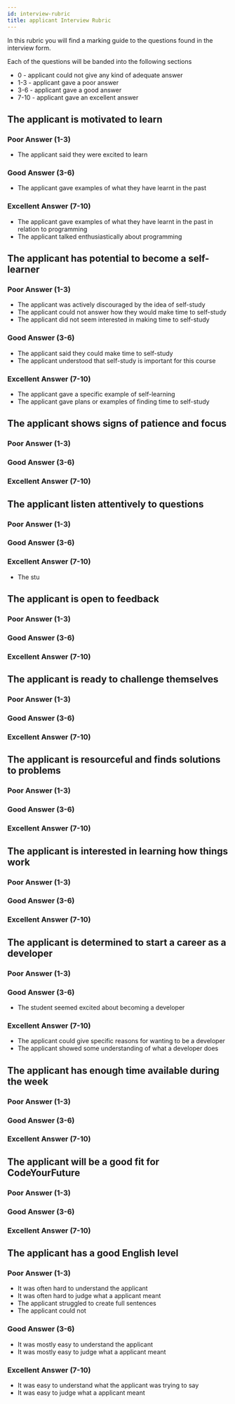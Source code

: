 ```yaml
---
id: interview-rubric
title: applicant Interview Rubric
---
```


In this rubric you will find a marking guide to the questions found in the interview form.

Each of the questions will be banded into the following sections

- 0 - applicant could not give any kind of adequate answer
- 1-3 - applicant gave a poor answer
- 3-6 - applicant gave a good answer
- 7-10 - applicant gave an excellent answer

## The applicant is motivated to learn

### Poor Answer (1-3)

- The applicant said they were excited to learn

### Good Answer (3-6)

- The applicant gave examples of what they have learnt in the past

### Excellent Answer (7-10)

- The applicant gave examples of what they have learnt in the past in relation to programming
- The applicant talked enthusiastically about programming

## The applicant has potential to become a self-learner

### Poor Answer (1-3)

- The applicant was actively discouraged by the idea of self-study
- The applicant could not answer how they would make time to self-study
- The applicant did not seem interested in making time to self-study

### Good Answer (3-6)

- The applicant said they could make time to self-study
- The applicant understood that self-study is important for this course

### Excellent Answer (7-10)

- The applicant gave a specific example of self-learning
- The applicant gave plans or examples of finding time to self-study

## The applicant shows signs of patience and focus

### Poor Answer (1-3)

### Good Answer (3-6)

### Excellent Answer (7-10)

## The applicant listen attentively to questions

### Poor Answer (1-3)

### Good Answer (3-6)

### Excellent Answer (7-10)

- The stu

## The applicant is open to feedback

### Poor Answer (1-3)

### Good Answer (3-6)

### Excellent Answer (7-10)

## The applicant is ready to challenge themselves

### Poor Answer (1-3)

### Good Answer (3-6)

### Excellent Answer (7-10)

## The applicant is resourceful and finds solutions to problems

### Poor Answer (1-3)

### Good Answer (3-6)

### Excellent Answer (7-10)

## The applicant is interested in learning how things work

### Poor Answer (1-3)

### Good Answer (3-6)

### Excellent Answer (7-10)

## The applicant is determined to start a career as a developer

### Poor Answer (1-3)

### Good Answer (3-6)

- The student seemed excited about becoming a developer

### Excellent Answer (7-10)

- The applicant could give specific reasons for wanting to be a developer
- The applicant showed some understanding of what a developer does

## The applicant has enough time available during the week

### Poor Answer (1-3)

### Good Answer (3-6)

### Excellent Answer (7-10)

## The applicant will be a good fit for CodeYourFuture

### Poor Answer (1-3)

### Good Answer (3-6)

### Excellent Answer (7-10)

## The applicant has a good English level

### Poor Answer (1-3)

- It was often hard to understand the applicant
- It was often hard to judge what a applicant meant
- The applicant struggled to create full sentences
- The applicant could not

### Good Answer (3-6)

- It was mostly easy to understand the applicant
- It was mostly easy to judge what a applicant meant

### Excellent Answer (7-10)

- It was easy to understand what the applicant was trying to say
- It was easy to judge what a applicant meant
